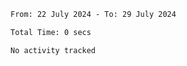 <!--START_SECTION:waka-->

```txt
From: 22 July 2024 - To: 29 July 2024

Total Time: 0 secs

No activity tracked
```

<!--END_SECTION:waka-->

